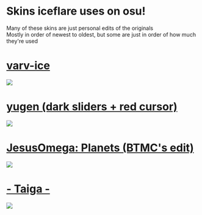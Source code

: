 # Skins iceflare uses on osu!

Many of these skins are just personal edits of the originals<br>
Mostly in order of newest to oldest, but some are just in order of how much they're used

# [varv-ice](http://www.mediafire.com/file/8adiaapvuzckcce/varv_ice_edit.osk/file) 
![](https://osu.ppy.sh/ss/16212331/05fd)

# [yugen (dark sliders + red cursor)](http://www.mediafire.com/file/z4gb928itrfrwvc/yugen_%2528dark_sliders_%252B_red_cursor%2529.osk/file) 
![](https://osu.ppy.sh/ss/16212359/efca)

# [JesusOmega: Planets (BTMC's edit)](https://drive.google.com/file/d/1DJl9BhBlzVQgSHxloTI2LOVPFOPm7GAr/view?usp=sharing) 
![](https://osu.ppy.sh/ss/16212385/b500)

# [- Taiga -](http://www.mediafire.com/file/zcdazakay1iqhqq/Taiga.osk/file) 
![](https://i.imgur.com/uTmAkHu.jpg)
